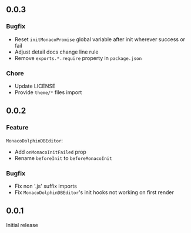 ## 0.0.3

### Bugfix

- Reset `initMonacoPromise` global variable after init wherever success or fail
- Adjust detail docs change line rule
- Remove `exports.*.require` property in `package.json`

### Chore

- Update LICENSE
- Provide `theme/*` files import

## 0.0.2

### Feature

`MonacoDolphinDBEditor`:

- Add `onMonacoInitFailed` prop
- Rename `beforeInit` to `beforeMonacoInit`

### Bugfix

- Fix non '.js' suffix imports
- Fix `MonacoDolphinDBEditor`'s init hooks not working on first render

## 0.0.1

Initial release
